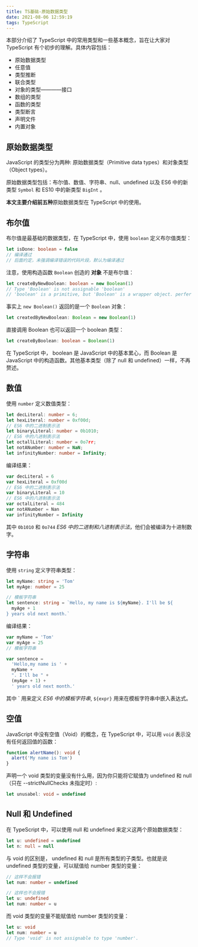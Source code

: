 ```yaml
---
title: TS基础-原始数据类型
date: 2021-08-06 12:59:19
tags: TypeScript
---
```


本部分介绍了 TypeScript 中的常用类型和一些基本概念，旨在让大家对 TypeScript 有个初步的理解。具体内容包括：

<!-- more -->

- 原始数据类型
- 任意值
- 类型推断
- 联合类型
- 对象的类型————接口
- 数组的类型
- 函数的类型
- 类型断言
- 声明文件
- 内置对象

## 原始数据类型

JavaScript 的类型分为两种: 原始数据类型（Primitive data types）和对象类型（Object types）。

原始数据类型包括：布尔值、数值、字符串、null、undefined 以及 ES6 中的新类型 `Symbol` 和 ES10 中的新类型 `BigInt` 。

**本文主要介绍前五种**原始数据类型在 TypeScript 中的使用。

## 布尔值

布尔值是最基础的数据类型，在 TypeScript 中，使用 `boolean` 定义布尔值类型：

```ts
let isDone: boolean = false
// 编译通过
// 后面约定，未强调编译错误的代码片段，默认为编译通过
```

注意，使用构造函数 `Boolean` 创造的 **对象** 不是布尔值：

```ts
let createByNewBoolean: boolean = new Boolean(1)
// Type 'Boolean' is not assignable 'boolean'
// 'boolean' is a primitive, but 'Boolean' is a wrapper object. perfer using 'boolean' when possible.
```

事实上 `new Boolean()` 返回的是一个 `Boolean` 对象：

```ts
let createdByNewBoolean: Boolean = new Boolean(1)
```

直接调用 Boolean 也可以返回一个 boolean 类型：

```ts
let createByBoolean: boolean = Boolean(1)
```

在 TypeScript 中， boolean 是 JavaScript 中的基本累心，而 Boolean 是 JavaScript 中的构造函数。其他基本类型（除了 null 和 undefined）一样，不再赘述。

## 数值

使用 `number` 定义数值类型：

```ts
let decLiteral: number = 6;
let hexLiteral: number = 0xf00d;
// ES6 中的二进制表示法
let binaryLiteral: number = 0b1010;
// ES6 中的八进制表示法
let octallLiteral: number = 0o7rr;
let notANumber: number = NaN;
let infinityNumber: number = Infinity;
```

编译结果：

```js
var decLiteral = 6
var hexLiteral = 0xf00d
// ES6 中的二进制表示法
var binaryLiteral = 10
// ES6 中的八进制表示法
var octalLiteral = 484
var notANumber = Nan
var infinityNumber = Infinity
```

其中 `0b1010` 和 `0o744` _ES6 中的二进制和八进制表示法_，他们会被编译为十进制数字。

## 字符串

使用 `string` 定义字符串类型：

```ts
let myName: string = 'Tom'
let myAge: number = 25

// 模板字符串
let sentence: string = `Hello, my name is ${myName}. I'll be ${
  myAge + 1
} years old next month.`
```

编译结果：

```js
var myName = 'Tom'
var myAge = 25
// 模板字符串

var sentence =
  'Hello,my name is ' +
  myName +
  ". I'll be " +
  (myAge + 1) +
  ' years old next month.'
```

其中 \` 用来定义 _ES6 中的模板字符串_, `${expr}` 用来在模板字符串中嵌入表达式。

## 空值

JavaScript 中没有空值（Void）的概念，在 TypeScript 中，可以用 `void` 表示没有任何返回值的函数：

```ts
function alertName(): void {
  alert('My name is Tom')
}
```

声明一个 void 类型的变量没有什么用，因为你只能将它赋值为 undefined 和 null （只在 --strictNullChecks 未指定时）:

```ts
let unusabel: void = undefined
```

## Null 和 Undefined

在 TypeScript 中，可以使用 null 和 undefined 来定义这两个原始数据类型：

```ts
let u: undefined = undefined
let n: null = null
```

与 void 的区别是， undefined 和 null 是所有类型的子类型。也就是说 undefined 类型的变量，可以赋值给 number 类型的变量：

```ts
// 这样不会报错
let num: number = undefined
```

```ts
// 这样也不会报错
let u: undefined
let num: number = u
```

而 void 类型的变量不能赋值给 number 类型的变量：

```ts
let u: void
let num: number = u
// Type 'void' is not assignable to type 'number'.
```
